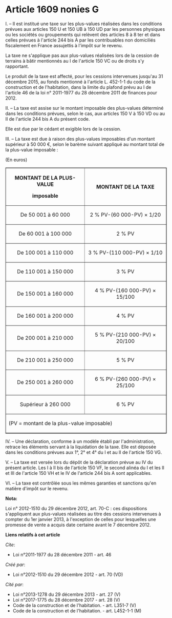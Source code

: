 # Article 1609 nonies G

I. – Il est institué une taxe sur les plus-values réalisées dans les conditions prévues aux articles 150 U et 150 UB à 150 UD
par les personnes physiques ou les sociétés ou groupements qui relèvent des articles 8 à 8 ter et dans celles prévues à
l'article 244 bis A par les contribuables non domiciliés fiscalement en France assujettis à l'impôt sur le revenu.

La taxe ne s'applique pas aux plus-values réalisées lors de la cession de terrains à bâtir mentionnés au I de l'article 150
VC ou de droits s'y rapportant.

Le produit de la taxe est affecté, pour les cessions intervenues jusqu'au 31 décembre 2015, au fonds mentionné à l'article L.
452-1-1 du code de la construction et de l'habitation, dans la limite du plafond prévu au I de l'article 46 de la loi n°
2011-1977 du 28 décembre 2011 de finances pour 2012.

II. – La taxe est assise sur le montant imposable des plus-values déterminé dans les conditions prévues, selon le cas, aux
articles 150 V à 150 VD ou au II de l'article 244 bis A du présent code.

Elle est due par le cédant et exigible lors de la cession.

III. – La taxe est due à raison des plus-values imposables d'un montant supérieur à 50 000 €, selon le barème suivant
appliqué au montant total de la plus-value imposable :

(En euros)

<table border="1">
  <tbody>
    <tr>
      <th>

MONTANT DE LA PLUS-VALUE

imposable

</th>
      <th>

MONTANT DE LA TAXE</th>
    </tr>
    <tr>
      <td align="center">

De 50 001 à 60 000</td>
      <td align="center">

2 % PV-(60 000-PV) × 1/20</td>
    </tr>
    <tr>
      <td align="center">

De 60 001 à 100 000</td>
      <td align="center">

2 % PV</td>
    </tr>
    <tr>
      <td align="center">

De 100 001 à 110 000</td>
      <td align="center">

3 % PV-(110 000-PV) × 1/10</td>
    </tr>
    <tr>
      <td align="center">

De 110 001 à 150 000</td>
      <td align="center">

3 % PV</td>
    </tr>
    <tr>
      <td align="center">

De 150 001 à 160 000</td>
      <td align="center">

4 % PV-(160 000-PV) × 15/100</td>
    </tr>
    <tr>
      <td align="center">

De 160 001 à 200 000</td>
      <td align="center">

4 % PV</td>
    </tr>
    <tr>
      <td align="center">

De 200 001 à 210 000</td>
      <td align="center">

5 % PV-(210 000-PV) × 20/100</td>
    </tr>
    <tr>
      <td align="center">

De 210 001 à 250 000</td>
      <td align="center">

5 % PV</td>
    </tr>
    <tr>
      <td align="center">

De 250 001 à 260 000</td>
      <td align="center">

6 % PV-(260 000-PV) × 25/100</td>
    </tr>
    <tr>
      <td align="center">

Supérieur à 260 000</td>
      <td align="center">

6 % PV</td>
    </tr>
    <tr>
      <td colspan="2">

(PV = montant de la plus-value imposable)</td>
    </tr>
  </tbody>
</table>

IV. – Une déclaration, conforme à un modèle établi par l'administration, retrace les éléments servant à la liquidation de la
taxe. Elle est déposée dans les conditions prévues aux 1°, 2° et 4° du I et au II de l'article 150 VG.

V. – La taxe est versée lors du dépôt de la déclaration prévue au IV du présent article. Les I à II bis de l'article 150 VF,
le second alinéa du I et les II et III de l'article 150 VH et le IV de l'article 244 bis A sont applicables.

VI. – La taxe est contrôlée sous les mêmes garanties et sanctions qu'en matière d'impôt sur le revenu.

**Nota:**

Loi n° 2012-1510 du 29 décembre 2012, art. 70-C : ces dispositions s'appliquent aux plus-values réalisées au titre des
cessions intervenues à compter du 1er janvier 2013, à l'exception de celles pour lesquelles une promesse de vente a acquis
date certaine avant le 7 décembre 2012.

**Liens relatifs à cet article**

_Cite_:

  - Loi n°2011-1977 du 28 décembre 2011 - art. 46

_Créé par_:

  - Loi n°2012-1510 du 29 décembre 2012 - art. 70 (VD)

_Cité par_:

  - Loi n°2013-1278 du 29 décembre 2013 - art. 27 (V)
  - Loi n°2017-1775 du 28 décembre 2017 - art. 28 (V)
  - Code de la construction et de l'habitation. - art. L351-7 (V)
  - Code de la construction et de l'habitation. - art. L452-1-1 (M)
